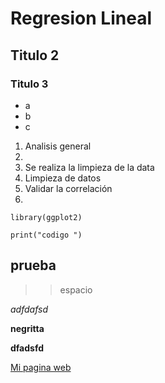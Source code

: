 # Regresion Lineal
## Titulo 2
### Titulo 3

- a
- b
- c

1. Analisis general
2. 
3. Se realiza la limpieza de la data
4. Limpieza de datos
5. Validar la correlación
6. 

```
library(ggplot2)

print("codigo ")
```

## prueba

>> espacio

_adfdafsd_

**negritta**

__dfadsfd__

[Mi pagina web](htttp:/dafsd.com)

